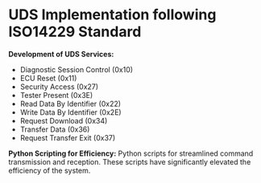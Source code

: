 # UDS Implementation following ISO14229 Standard

**Development of UDS Services:**

- Diagnostic Session Control (0x10)
- ECU Reset (0x11)
- Security Access (0x27)
- Tester Present (0x3E)
- Read Data By Identifier (0x22)
- Write Data By Identifier (0x2E)
- Request Download (0x34)
- Transfer Data (0x36)
- Request Transfer Exit (0x37)

**Python Scripting for Efficiency:**
Python scripts for streamlined command transmission and reception. These scripts have significantly elevated the efficiency of the system.
